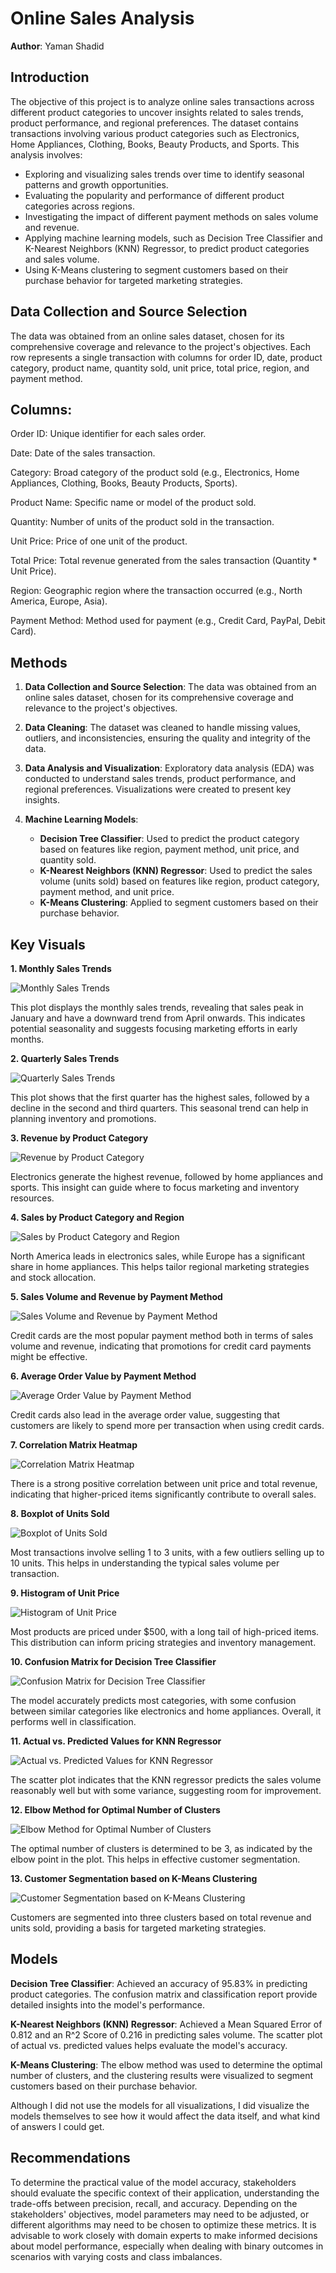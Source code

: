 # Online Sales Analysis

**Author**: Yaman Shadid

## Introduction

The objective of this project is to analyze online sales transactions across different product categories to uncover insights related to sales trends, product performance, and regional preferences. The dataset contains transactions involving various product categories such as Electronics, Home Appliances, Clothing, Books, Beauty Products, and Sports. This analysis involves:

- Exploring and visualizing sales trends over time to identify seasonal patterns and growth opportunities.
- Evaluating the popularity and performance of different product categories across regions.
- Investigating the impact of different payment methods on sales volume and revenue.
- Applying machine learning models, such as Decision Tree Classifier and K-Nearest Neighbors (KNN) Regressor, to predict product categories and sales volume.
- Using K-Means clustering to segment customers based on their purchase behavior for targeted marketing strategies.

## Data Collection and Source Selection

The data was obtained from an online sales dataset, chosen for its comprehensive coverage and relevance to the project's objectives. Each row represents a single transaction with columns for order ID, date, product category, product name, quantity sold, unit price, total price, region, and payment method.

## Columns:

Order ID: Unique identifier for each sales order.

Date: Date of the sales transaction.

Category: Broad category of the product sold (e.g., Electronics, Home Appliances, Clothing, Books, Beauty Products, Sports).

Product Name: Specific name or model of the product sold.

Quantity: Number of units of the product sold in the transaction.

Unit Price: Price of one unit of the product.

Total Price: Total revenue generated from the sales transaction (Quantity * Unit Price).

Region: Geographic region where the transaction occurred (e.g., North America, Europe, Asia).

Payment Method: Method used for payment (e.g., Credit Card, PayPal, Debit Card).

## Methods

1. **Data Collection and Source Selection**: The data was obtained from an online sales dataset, chosen for its comprehensive coverage and relevance to the project's objectives.

2. **Data Cleaning**: The dataset was cleaned to handle missing values, outliers, and inconsistencies, ensuring the quality and integrity of the data.

3. **Data Analysis and Visualization**: Exploratory data analysis (EDA) was conducted to understand sales trends, product performance, and regional preferences. Visualizations were created to present key insights.

4. **Machine Learning Models**:
    - **Decision Tree Classifier**: Used to predict the product category based on features like region, payment method, unit price, and quantity sold.
    - **K-Nearest Neighbors (KNN) Regressor**: Used to predict the sales volume (units sold) based on features like region, product category, payment method, and unit price.
    - **K-Means Clustering**: Applied to segment customers based on their purchase behavior.

## Key Visuals

**1. Monthly Sales Trends**

![Monthly Sales Trends](https://github.com/Yaman-Shadid/Online-Sales/blob/main/Visuals/Monthly%20Sales%20Trends.png)

This plot displays the monthly sales trends, revealing that sales peak in January and have a downward trend from April onwards. This indicates potential seasonality and suggests focusing marketing efforts in early months.

**2. Quarterly Sales Trends**

![Quarterly Sales Trends](https://github.com/Yaman-Shadid/Online-Sales/blob/main/Visuals/Quarterly%20Sales%20Trend.png)

This plot shows that the first quarter has the highest sales, followed by a decline in the second and third quarters. This seasonal trend can help in planning inventory and promotions.

**3. Revenue by Product Category**

![Revenue by Product Category](https://github.com/Yaman-Shadid/Online-Sales/blob/main/Visuals/Revenue%20by%20Product%20Category.png)

Electronics generate the highest revenue, followed by home appliances and sports. This insight can guide where to focus marketing and inventory resources.

**4. Sales by Product Category and Region**

![Sales by Product Category and Region](https://github.com/Yaman-Shadid/Online-Sales/blob/main/Visuals/Sales%20by%20Product%20Category%20and%20Region.png)

North America leads in electronics sales, while Europe has a significant share in home appliances. This helps tailor regional marketing strategies and stock allocation.

**5. Sales Volume and Revenue by Payment Method**

![Sales Volume and Revenue by Payment Method](https://github.com/Yaman-Shadid/Online-Sales/blob/main/Visuals/Sales%20Volume%20and%20Revenue%20by%20Payment%20Method.png)

Credit cards are the most popular payment method both in terms of sales volume and revenue, indicating that promotions for credit card payments might be effective.

**6. Average Order Value by Payment Method**

![Average Order Value by Payment Method](https://github.com/Yaman-Shadid/Online-Sales/blob/main/Visuals/Average%20Order%20Value%20by%20Payment%20Method.png)

Credit cards also lead in the average order value, suggesting that customers are likely to spend more per transaction when using credit cards.

**7. Correlation Matrix Heatmap**

![Correlation Matrix Heatmap](https://github.com/Yaman-Shadid/Online-Sales/blob/main/Visuals/Correlation%20Matrix%20Heatmap.png)

There is a strong positive correlation between unit price and total revenue, indicating that higher-priced items significantly contribute to overall sales.

**8. Boxplot of Units Sold**

![Boxplot of Units Sold](https://github.com/Yaman-Shadid/Online-Sales/blob/main/Visuals/Boxplot%20of%20Units%20Sold.png)

Most transactions involve selling 1 to 3 units, with a few outliers selling up to 10 units. This helps in understanding the typical sales volume per transaction.

**9. Histogram of Unit Price**

![Histogram of Unit Price](https://github.com/Yaman-Shadid/Online-Sales/blob/main/Visuals/Histogram%20of%20Unit%20Price.png)

Most products are priced under $500, with a long tail of high-priced items. This distribution can inform pricing strategies and inventory management.

**10. Confusion Matrix for Decision Tree Classifier**

![Confusion Matrix for Decision Tree Classifier](https://github.com/Yaman-Shadid/Online-Sales/blob/main/Visuals/Confusion%20Matrix%20for%20Decision%20Tree%20Classifier.png)

The model accurately predicts most categories, with some confusion between similar categories like electronics and home appliances. Overall, it performs well in classification.

**11. Actual vs. Predicted Values for KNN Regressor**

![Actual vs. Predicted Values for KNN Regressor](https://github.com/Yaman-Shadid/Online-Sales/blob/main/Visuals/Actual%20vs.%20Predicted%20Values%20for%20KNN%20Regressor.png)

The scatter plot indicates that the KNN regressor predicts the sales volume reasonably well but with some variance, suggesting room for improvement.

**12. Elbow Method for Optimal Number of Clusters**

![Elbow Method for Optimal Number of Clusters](https://github.com/Yaman-Shadid/Online-Sales/blob/main/Visuals/Elbow%20Method%20for%20Optimal%20Number%20of%20Clusters.png)

The optimal number of clusters is determined to be 3, as indicated by the elbow point in the plot. This helps in effective customer segmentation.

**13. Customer Segmentation based on K-Means Clustering**

![Customer Segmentation based on K-Means Clustering](https://github.com/Yaman-Shadid/Online-Sales/blob/main/Visuals/Customer%20Segmentation%20based%20on%20K-Means%20Clustering.png)

Customers are segmented into three clusters based on total revenue and units sold, providing a basis for targeted marketing strategies.

## Models

**Decision Tree Classifier**: Achieved an accuracy of 95.83% in predicting product categories. The confusion matrix and classification report provide detailed insights into the model's performance.

**K-Nearest Neighbors (KNN) Regressor**: Achieved a Mean Squared Error of 0.812 and an R^2 Score of 0.216 in predicting sales volume. The scatter plot of actual vs. predicted values helps evaluate the model's accuracy.

**K-Means Clustering**: The elbow method was used to determine the optimal number of clusters, and the clustering results were visualized to segment customers based on their purchase behavior.

Although I did not use the models for all visualizations, I did visualize the models themselves to see how it would affect the data itself, and what kind of answers I could get.

## Recommendations

To determine the practical value of the model accuracy, stakeholders should evaluate the specific context of their application, understanding the trade-offs between precision, recall, and accuracy. Depending on the stakeholders' objectives, model parameters may need to be adjusted, or different algorithms may need to be chosen to optimize these metrics. It is advisable to work closely with domain experts to make informed decisions about model performance, especially when dealing with binary outcomes in scenarios with varying costs and class imbalances.

